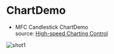 # ChartDemo
* MFC Candlestick ChartDemo   
source: [High-speed Charting Control](https://www.codeproject.com/Articles/14075/High-speed-Charting-Control)
   
![shot1](https://user-images.githubusercontent.com/37944363/132138787-0b4be661-95c2-42d6-9180-8af6690047f3.png)
